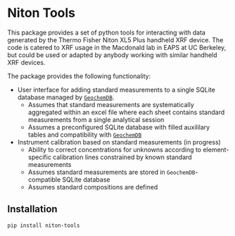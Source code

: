 # Niton Tools

This package provides a set of python tools for interacting with data generated by the Thermo Fisher Niton XL5 Plus handheld XRF device. The code is catered to XRF usage in the Macdonald lab in EAPS at UC Berkeley, but could be used or adapted by anybody working with similar handheld XRF devices.

The package provides the following functionality:
- User interface for adding standard measurements to a single SQLite database managed by [`GeochemDB`](https://github.com/sarttiso/geochemdb).
    - Assumes that standard measurements are systematically aggregated within an excel file where each sheet contains standard measurements from a single analytical session
    - Assumes a preconfigured SQLite database with filled auxililary tables and compatibility with [`GeochemDB`](https://github.com/sarttiso/geochemdb)
- Instrument calibration based on standard measurements (in progress)
    - Ability to correct concentrations for unknowns according to element-specific calibration lines constrained by known standard measurements
    - Assumes standard measurements are stored in `GeochemDB`-compatible SQLite database
    - Assumes standard compositions are defined

## Installation

```bash
pip install niton-tools
```